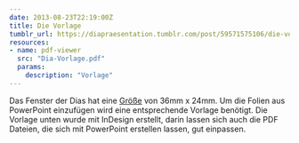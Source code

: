 ```yaml
---
date: 2013-08-23T22:19:00Z
title: Die Vorlage
tumblr_url: https://diapraesentation.tumblr.com/post/59571575106/die-vorlage
resources:
- name: pdf-viewer
  src: "Dia-Vorlage.pdf"
  params:
    description: "Vorlage"
---
```

Das Fenster der Dias hat eine [Größe](http://de.wikipedia.org/wiki/Diarahmen "Diarahmen") von 36mm x 24mm. Um die Folien aus PowerPoint einzufügen wird eine entsprechende Vorlage benötigt. Die Vorlage unten wurde mit InDesign erstellt, darin lassen sich auch die PDF Dateien, die sich mit PowerPoint erstellen lassen, gut einpassen.
